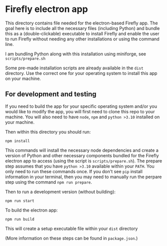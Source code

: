 # Firefly electron app

This directory contains file needed for the electron-based Firefly app.  The goal here is to include all the necessary files (including Python) and bundle this as a (double-clickable) executable to install Firefly and enable the user to run Firefly without needing any other installations or using the command line.

I am bundling Python along with this installation using miniforge, see `scripts/prepare.sh `

Some pre-made installation scripts are already available in the `dist` directory.  Use the correct one for your operating system to install this app on your machine.  


## For development and testing

If you need to build the app for your specific operating system and/or you would like to modify the app, you will first need to clone this repo to your machine.  You will also need to have `node`, `npm` and `python >3.10`  installed on your machine.

Then within this directory you should run:
```
npm install
```
This commands will install the necessary node dependencies and create a version of Python and other necessary components bundled for the Firefly electron app to access (using the script is `scripts/prepare.sh`).  The prepare step assumes that you have `python >3.10` available within your `PATH`.  You only need to run these commands once.   If you don't see `pip` install information in your terminal, then you may need to manually run the perpare step using the command `npm run prepare`.

Then to run a development version (without building):
```
npm run start
```

To build the electron app:
```
npm run build
```
This will create a setup executable file within your `dist` directory

(More information on these steps can be found in `package.json`.)